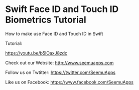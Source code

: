 Swift Face ID and Touch ID Biometrics Tutorial
==============================

How to make use Face ID and Touch ID in Swift

Tutorial:

https://youtu.be/b5lOaxJ8zdc

Check out our Website: http://www.seemuapps.com

Follow us on Twtitter: https://twitter.com/SeemuApps

Like us on Facebook: https://www.facebook.com/SeemuApps
